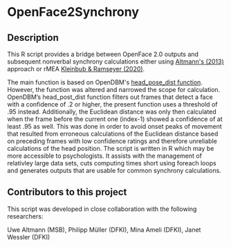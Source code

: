 # OpenFace2Synchrony

## Description
This R script provides a bridge between OpenFace 2.0 outputs and subsequent nonverbal synchrony calculations either using [Altmann's (2013)](https://github.com/10101-00001) approach or rMEA [Kleinbub & Ramseyer (2020)](https://doi.org/10.1080/10503307.2020.1844334). 

The main function is based on OpenDBM's [head_pose_dist function](https://github.com/AiCure/open_dbm/blob/master/opendbm/dbm_lib/dbm_features/raw_features/movement/head_motion.py). However, the function was altered and narrowed the scope for calculation. OpenDBM’s head_post_dist function filters out frames that detect a face with a confidence of .2 or higher, the present function uses a threshold of .95 instead. Additionally, the Euclidean distance was only then calculated when the frame before the current one (index-1) showed a confidence of at least .95 as well. This was done in order to avoid onset peaks of movement that resulted from erroneous calculations of the Euclidean distance based on preceding frames with low confidence ratings and therefore unreliable calculations of the head position. 
The script is written in R which may be more accessible to psychologists. It assists with the management of relativley large data sets, cuts computing times short using foreach loops and generates outputs that are usable for common synchrony calculations.

## Contributors to this project

This script was developed in close collaboration with the following researchers:

Uwe Altmann (MSB), Philipp Müller (DFKI), Mina Ameli (DFKI), Janet Wessler (DFKI)
